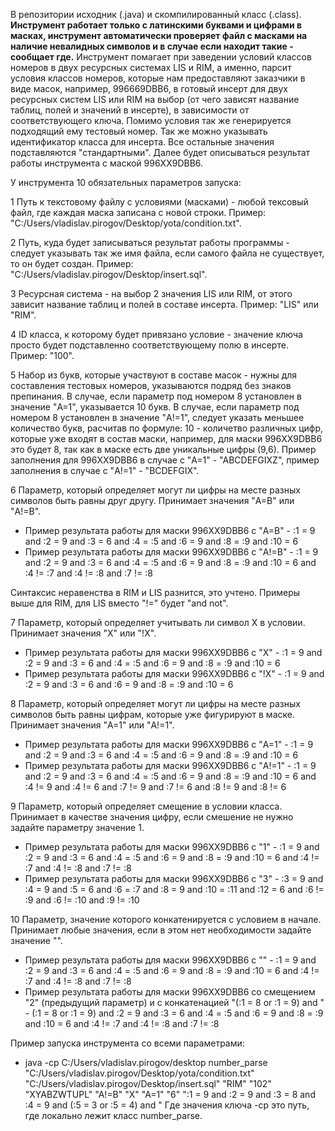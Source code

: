 В репозитории исходник (.java) и скомпилированный класс (.class).
**Инструмент работает только с латинскими буквами и цифрами в масках, инструмент автоматически проверяет файл с масками на наличие невалидных символов и в случае если находит такие - сообщает где.** Инструмент помагает при заведении условий классов номеров в двух ресурсных системах LIS и RIM, а именно, парсит условия классов номеров, которые нам предоставляют заказчики в виде масок, например, 996669DBB6, в готовый инсерт для двух ресурсных систем LIS или RIM на выбор (от чего зависят название таблиц, полей и значений в инсерте), в зависимости от соответствующего ключа. Помимо условия так же генерируется подходящий ему тестовый номер. Так же можно указывать идентификатор класса для инсерта. Все остальные значения подставляются "стандартными". Далее будет описываться результат работы инструмента с маской 996XX9DBB6.

У инструмента 10 обязательных параметров запуска:

1 Путь к текстовому файлу с условиями (масками) - любой тексовый файл, где каждая маска записана с новой строки. Пример: "C:/Users/vladislav.pirogov/Desktop/yota/condition.txt".

2 Путь, куда будет записываться результат работы программы - следует указывать так же имя файла, если самого файла не существует, то он будет создан. Пример: "C:/Users/vladislav.pirogov/Desktop/insert.sql".

3 Ресурсная система - на выбор 2 значения LIS или RIM, от этого зависит название таблиц и полей в составе инсерта. Пример: "LIS" или "RIM".

4 ID класса, к которому будет привязано условие - значение ключа просто будет подставленно соответствующему полю в инсерте. Пример: "100".

5 Набор из букв, которые участвуют в составе масок - нужны для составления тестовых номеров, указываются подряд без знаков препинания. В случае, если параметр под номером 8 установлен в значение "A=1", указывается 10 букв. В случае, если параметр под номером 8 установлен в значение "A!=1", следует указать меньшее количество букв, расчитав по формуле: 10 - количетво различных цифр, которые уже входят в состав маски, например, для маски 996XX9DBB6 это будет 8, так как в маске есть две уникальные цифры (9,6). Пример заполнения для 996XX9DBB6 в случае с "A=1" - "ABCDEFGIXZ", пример заполнения в случае с "A!=1" - "BCDEFGIX".

6 Параметр, который определяет могут ли цифры на месте разных символов быть равны друг другу. Принимает значения "A=B" или "A!=B". 
- Пример результата работы для маски 996XX9DBB6 с "A=B" - :1 = 9 and :2 = 9 and :3 = 6 and :4 = :5 and :6 = 9 and :8 = :9 and :10 = 6
- Пример результата работы для маски 996XX9DBB6 с "A!=B" - :1 = 9 and :2 = 9 and :3 = 6 and :4 = :5 and :6 = 9 and :8 = :9 and :10 = 6 and :4 != :7 and :4 != :8 and :7 != :8

Синтаксис неравенства в RIM и LIS разнится, это учтено. Примеры выше для RIM, для LIS вместо "!=" будет "and not".

7 Параметр, который определяет учитывать ли символ X в условии. Принимает значения "X" или "!X".
- Пример результата работы для маски 996XX9DBB6 с "X" - :1 = 9 and :2 = 9 and :3 = 6 and :4 = :5 and :6 = 9 and :8 = :9 and :10 = 6
- Пример результата работы для маски 996XX9DBB6 с "!X" - :1 = 9 and :2 = 9 and :3 = 6 and :6 = 9 and :8 = :9 and :10 = 6

8 Параметр, который определяет могут ли цифры на месте разных символов быть равны цифрам, которые уже фигурируют в маске. Принимает значения "A=1" или "A!=1".
- Пример результата работы для маски 996XX9DBB6 с "A=1" - :1 = 9 and :2 = 9 and :3 = 6 and :4 = :5 and :6 = 9 and :8 = :9 and :10 = 6
- Пример результата работы для маски 996XX9DBB6 с "A!=1" - :1 = 9 and :2 = 9 and :3 = 6 and :4 = :5 and :6 = 9 and :8 = :9 and :10 = 6 and :4 != 9 and :4 != 6 and :7 != 9 and :7 != 6 and :8 != 9 and :8 != 6

9 Параметр, который определяет смещение в условии класса. Принимает в качестве значения цифру, если смешение не нужно задайте параметру значение 1.
- Пример результата работы для маски 996XX9DBB6 с "1" - :1 = 9 and :2 = 9 and :3 = 6 and :4 = :5 and :6 = 9 and :8 = :9 and :10 = 6 and :4 != :7 and :4 != :8 and :7 != :8
- Пример результата работы для маски 996XX9DBB6 с "3" - :3 = 9 and :4 = 9 and :5 = 6 and :6 = :7 and :8 = 9 and :10 = :11 and :12 = 6 and :6 != :9 and :6 != :10 and :9 != :10

10  Параметр, значение которого конкатенируется с условием в начале. Принимает любые значения, если в этом нет необходимости задайте значение "".
- Пример результата работы для маски 996XX9DBB6 с "" - :1 = 9 and :2 = 9 and :3 = 6 and :4 = :5 and :6 = 9 and :8 = :9 and :10 = 6 and :4 != :7 and :4 != :8 and :7 != :8
- Пример результата работы для маски 996XX9DBB6 со смещением "2" (предыдущий параметр) и с конкатенацией "(:1 = 8 or :1 = 9) and " - (:1 = 8 or :1 = 9) and :2 = 9 and :3 = 6 and :4 = :5 and :6 = 9 and :8 = :9 and :10 = 6 and :4 != :7 and :4 != :8 and :7 != :8

Пример запуска инструмента со всеми параметрами:
- java -cp C:/Users/vladislav.pirogov/desktop number_parse "C:/Users/vladislav.pirogov/Desktop/yota/condition.txt" "C:/Users/vladislav.pirogov/Desktop/insert.sql" "RIM" "102" "XYABZWTUPL" "A!=B" "X" "A=1" "6" ":1 = 9 and :2 = 9 and :3 = 8 and :4 = 9 and (:5 = 3 or :5 = 4) and "
Где значения ключа -cp это путь, где локально лежит класс number_parse.